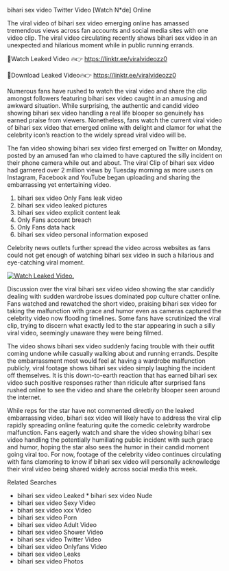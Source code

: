 ﻿bihari sex video Twitter Video [Watch N*de] Online

The viral video of ﻿bihari sex video emerging online has amassed tremendous views across fan accounts and social media sites with one video clip. The viral video circulating recently shows ﻿bihari sex video in an unexpected and hilarious moment while in public running errands. 

🔴Watch Leaked Video 🔥👉  https://linktr.ee/viralvideozz0 

🔴Download Leaked Video🔥👉  https://linktr.ee/viralvideozz0 

Numerous fans have rushed to watch the viral video and share the clip amongst followers featuring ﻿bihari sex video caught in an amusing and awkward situation. While surprising, the authentic and candid video showing ﻿bihari sex video handling a real life blooper so genuinely has earned praise from viewers. Nonetheless, fans watch the current viral video of ﻿bihari sex video that emerged online with delight and clamor for what the celebrity icon’s reaction to the widely spread viral video will be.

The fan video showing ﻿bihari sex video first emerged on Twitter on Monday, posted by an amused fan who claimed to have captured the silly incident on their phone camera while out and about. The viral Clip of ﻿bihari sex video had garnered over 2 million views by Tuesday morning as more users on Instagram, Facebook and YouTube began uploading and sharing the embarrassing yet entertaining video. 

1. ﻿bihari sex video Only Fans leak video
2. ﻿bihari sex video leaked pictures
3. ﻿bihari sex video explicit content leak
4. Only Fans account breach
5. Only Fans data hack
6. ﻿bihari sex video personal information exposed

Celebrity news outlets further spread the video across websites as fans could not get enough of watching ﻿bihari sex video in such a hilarious and eye-catching viral moment. 

[![Watch Leaked Video.](https://miro.medium.com/v2/resize:fit:828/format:webp/1*cilzJN44JGOrTw9NJCrNHA.gif "Watch Leaked Video")](https://linktr.ee/viralvideozz0)

Discussion over the viral ﻿bihari sex video video showing the star candidly dealing with sudden wardrobe issues dominated pop culture chatter online. Fans watched and rewatched the short video, praising ﻿bihari sex video for taking the malfunction with grace and humor even as cameras captured the celebrity video now flooding timelines. Some fans have scrutinized the viral clip, trying to discern what exactly led to the star appearing in such a silly viral video, seemingly unaware they were being filmed.

The video shows ﻿bihari sex video suddenly facing trouble with their outfit coming undone while casually walking about and running errands. Despite the embarrassment most would feel at having a wardrobe malfunction publicly, viral footage shows ﻿bihari sex video simply laughing the incident off themselves. It is this down-to-earth reaction that has earned ﻿bihari sex video such positive responses rather than ridicule after surprised fans rushed online to see the video and share the celebrity blooper seen around the internet.  

While reps for the star have not commented directly on the leaked embarrassing video, ﻿bihari sex video will likely have to address the viral clip rapidly spreading online featuring quite the comedic celebrity wardrobe malfunction. Fans eagerly watch and share the video showing ﻿bihari sex video handling the potentially humiliating public incident with such grace and humor, hoping the star also sees the humor in their candid moment going viral too. For now, footage of the celebrity video continues circulating with fans clamoring to know if ﻿bihari sex video will personally acknowledge their viral video being shared widely across social media this week.

Related Searches
* ﻿bihari sex video Leaked
﻿* bihari sex video Nude
* ﻿bihari sex video Sexy Video
* ﻿bihari sex video xxx Video
* ﻿bihari sex video Porn
* ﻿bihari sex video Adult Video
* ﻿bihari sex video Shower Video
* ﻿bihari sex video Twitter Video
* ﻿bihari sex video Onlyfans Video
* ﻿bihari sex video Leaks
* ﻿bihari sex video Photos